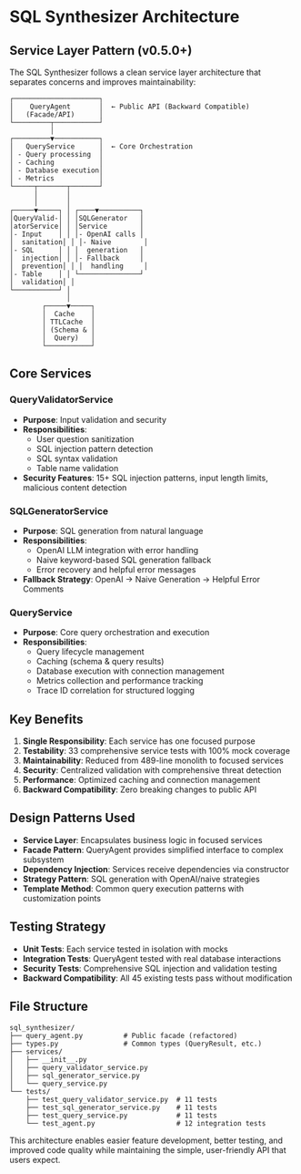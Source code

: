 # SQL Synthesizer Architecture

## Service Layer Pattern (v0.5.0+)

The SQL Synthesizer follows a clean service layer architecture that separates concerns and improves maintainability:

```
┌─────────────────────┐
│    QueryAgent       │  ← Public API (Backward Compatible)
│   (Facade/API)      │
└─────────┬───────────┘
          │
┌─────────▼───────────┐
│   QueryService      │  ← Core Orchestration
│ - Query processing  │
│ - Caching           │
│ - Database execution│
│ - Metrics           │
└─────┬───────┬───────┘
      │       │
      │       │
┌─────▼─────┐ │ ┌────▼──────────┐
│QueryValid-│ │ │SQLGenerator   │
│atorService│ │ │Service        │
│- Input    │ │ │- OpenAI calls │
│  sanitation│ │ │- Naive        │
│- SQL      │ │ │  generation   │
│  injection│ │ │- Fallback     │
│  prevention│ │ │  handling     │
│- Table    │ │ └───────────────┘
│  validation│ │
└───────────┘ │
              │
        ┌─────▼─────┐
        │  Cache    │
        │ TTLCache  │
        │ (Schema & │
        │  Query)   │
        └───────────┘
```

## Core Services

### QueryValidatorService
- **Purpose**: Input validation and security
- **Responsibilities**:
  - User question sanitization
  - SQL injection pattern detection  
  - SQL syntax validation
  - Table name validation
- **Security Features**: 15+ SQL injection patterns, input length limits, malicious content detection

### SQLGeneratorService  
- **Purpose**: SQL generation from natural language
- **Responsibilities**:
  - OpenAI LLM integration with error handling
  - Naive keyword-based SQL generation fallback
  - Error recovery and helpful error messages
- **Fallback Strategy**: OpenAI → Naive Generation → Helpful Error Comments

### QueryService
- **Purpose**: Core query orchestration and execution
- **Responsibilities**:
  - Query lifecycle management
  - Caching (schema & query results)
  - Database execution with connection management
  - Metrics collection and performance tracking
  - Trace ID correlation for structured logging

## Key Benefits

1. **Single Responsibility**: Each service has one focused purpose
2. **Testability**: 33 comprehensive service tests with 100% mock coverage  
3. **Maintainability**: Reduced from 489-line monolith to focused services
4. **Security**: Centralized validation with comprehensive threat detection
5. **Performance**: Optimized caching and connection management
6. **Backward Compatibility**: Zero breaking changes to public API

## Design Patterns Used

- **Service Layer**: Encapsulates business logic in focused services
- **Facade Pattern**: QueryAgent provides simplified interface to complex subsystem
- **Dependency Injection**: Services receive dependencies via constructor
- **Strategy Pattern**: SQL generation with OpenAI/naive strategies
- **Template Method**: Common query execution patterns with customization points

## Testing Strategy

- **Unit Tests**: Each service tested in isolation with mocks
- **Integration Tests**: QueryAgent tested with real database interactions
- **Security Tests**: Comprehensive SQL injection and validation testing
- **Backward Compatibility**: All 45 existing tests pass without modification

## File Structure

```
sql_synthesizer/
├── query_agent.py          # Public facade (refactored)
├── types.py                # Common types (QueryResult, etc.)
├── services/
│   ├── __init__.py
│   ├── query_validator_service.py
│   ├── sql_generator_service.py
│   └── query_service.py
└── tests/
    ├── test_query_validator_service.py  # 11 tests
    ├── test_sql_generator_service.py    # 11 tests
    ├── test_query_service.py            # 11 tests
    └── test_agent.py                    # 12 integration tests
```

This architecture enables easier feature development, better testing, and improved code quality while maintaining the simple, user-friendly API that users expect.